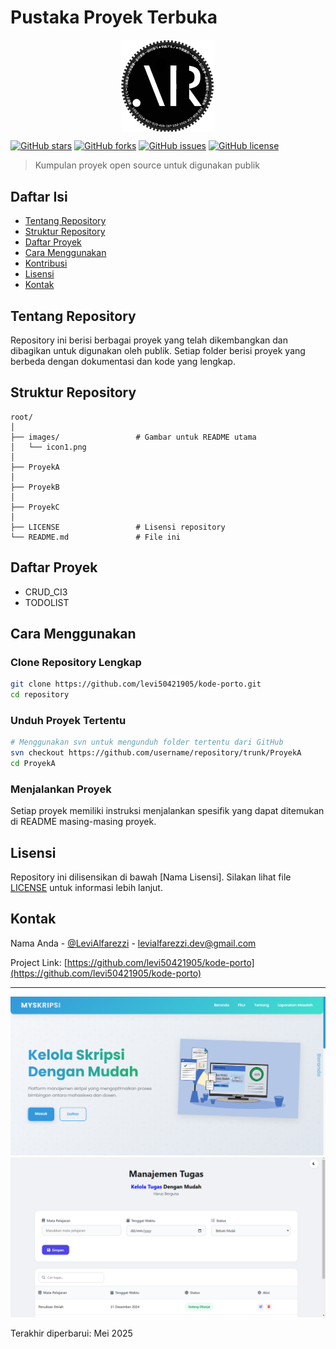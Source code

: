 # Pustaka Proyek Terbuka

<img src="images/icon1.png" width="150" alt="Logo" style="display: block; margin: 0 auto;">


[![GitHub stars](https://img.shields.io/github/stars/levi50421905/kode-porto?style=flat-square)](https://github.com/levi50421905/kode-porto/stargazers)
[![GitHub forks](https://img.shields.io/github/forks/levi50421905/kode-porto?style=flat-square)](https://github.com/levi50421905/kode-porto/network/members)
[![GitHub issues](https://img.shields.io/github/issues/levi50421905/kode-porto?style=flat-square)](https://github.com/levi50421905/kode-porto/issues)
[![GitHub license](https://img.shields.io/github/license/levi50421905/kode-porto?style=flat-square)](https://github.com/levi50421905/kode-porto/blob/main/LICENSE)

> Kumpulan proyek open source untuk digunakan publik

## Daftar Isi

- [Tentang Repository](#tentang-repository)
- [Struktur Repository](#struktur-repository)
- [Daftar Proyek](#daftar-proyek)
- [Cara Menggunakan](#cara-menggunakan)
- [Kontribusi](#kontribusi)
- [Lisensi](#lisensi)
- [Kontak](#kontak)

## Tentang Repository

Repository ini berisi berbagai proyek yang telah dikembangkan dan dibagikan untuk digunakan oleh publik. Setiap folder berisi proyek yang berbeda dengan dokumentasi dan kode yang lengkap.

## Struktur Repository

```
root/
│
├── images/                 # Gambar untuk README utama
│   └── icon1.png
│
├── ProyekA
│
├── ProyekB
│
├── ProyekC
│
├── LICENSE                 # Lisensi repository
└── README.md               # File ini
```

## Daftar Proyek

- CRUD_CI3
- TODOLIST

## Cara Menggunakan

### Clone Repository Lengkap

```bash
git clone https://github.com/levi50421905/kode-porto.git
cd repository
```

### Unduh Proyek Tertentu

```bash
# Menggunakan svn untuk mengunduh folder tertentu dari GitHub
svn checkout https://github.com/username/repository/trunk/ProyekA
cd ProyekA
```

### Menjalankan Proyek

Setiap proyek memiliki instruksi menjalankan spesifik yang dapat ditemukan di README masing-masing proyek.

## Lisensi

Repository ini dilisensikan di bawah [Nama Lisensi]. Silakan lihat file [LICENSE](LICENSE) untuk informasi lebih lanjut.

## Kontak

Nama Anda - [@LeviAlfarezzi](https://instagram.com/levialfrz_) - levialfarezzi.dev@gmail.com

Project Link: [https://github.com/levi50421905/kode-porto](https://github.com/levi50421905/kode-porto)

---

![Showcase](images/myskripsiss.png)
![Showcase](images/imgp1.png)

Terakhir diperbarui: Mei 2025
